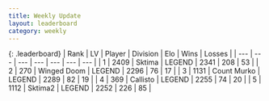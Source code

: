 ```yaml
---
title: Weekly Update
layout: leaderboard
category: weekly
---
```


{: .leaderboard}
| Rank | LV | Player | Division | Elo | Wins | Losses |
| --- | --- | --- | --- | --- | --- | --- |
| <span data-change="1">1</span> | 2409 | <span title="ID: 353063">Sktima</span> | LEGEND | <span data-change="71">2341</span> | <span data-change="21">208</span> | <span data-change="2">53</span> |
| <span data-change="-1">2</span> | 270 | <span title="ID: 744396">Winged Doom</span> | LEGEND | <span data-change="0">2296</span> | <span data-change="0">76</span> | <span data-change="0">17</span> |
| <span data-change="-">3</span> | 1131 | <span title="ID: 498323">Count Murko</span> | LEGEND | <span data-change="-">2289</span> | <span data-change="-">82</span> | <span data-change="-">19</span> |
| <span data-change="16">4</span> | 369 | <span title="ID: 619928">Callisto</span> | LEGEND | <span data-change="88">2255</span> | <span data-change="15">74</span> | <span data-change="2">20</span> |
| <span data-change="-1">5</span> | 1112 | <span title="ID: 402846">Sktima2</span> | LEGEND | <span data-change="14">2252</span> | <span data-change="39">226</span> | <span data-change="18">85</span> |